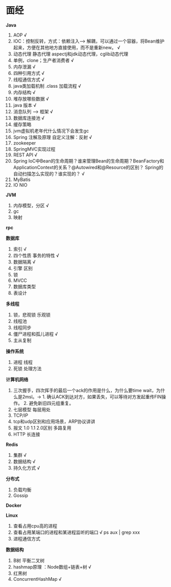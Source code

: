 # 面经
**Java**
1. AOP  √
2. IOC：控制反转，方式：依赖注入--> 解耦，可以通过一个容器，将Bean维护起来，方便在其他地方直接使用，而不是重新new。  √
3. 动态代理 静态代理 aspectj和jdk动态代理，cglib动态代理
4. 单例，clone；生产者消费者  √
5. 内存泄漏  √
6. 四种引用方式 √
7. 线程通信方式 √
8. java类加载机制 .class 加载流程 √
9. 内存结构 √
10. 堆存放哪些数据   √
11. java 版本 √
12. 消息队列 --> 框架 √
13. 数据库连接池 √
14. 缓存策略
15. jvm虚拟机老年代什么情况下会发生gc
16. Spring 注解及原理 自定义注解：反射 √
17. zookeeper
18. SpringMVC实现过程
19. REST API  √
20. Spring IoC中Bean的生命周期？谁来管理Bean的生命周期？BeanFactory和ApplicationContext的关系？@Autowired和@Resource的区别？ Spring的自动扫描怎么实现的？谁实现的？ √
21. MyBatis
22. IO NIO

**JVM**

1. 内存模型，分区 √
2. gc 
3. 映射

**rpc** 

**数据库** 
1. 索引  √
2. 四个性质 事务的特性  √
3. 数据隔离 √
4. 引擎 区别
5. 锁
6. MVCC
7. 数据库类型
8. 表设计

**多线程** 
1. 锁，悲观锁 乐观锁
2. 线程池
3. 线程同步
4. 僵尸进程和孤儿进程 √
5. 主从复制

**操作系统**
1. 进程 线程
2. 死锁 处理方法

**计算机网络**
1. 三次握手，四次挥手的最后一个ack的作用是什么，为什么要time wait，为什么是2msl。-> 1. 确认ACK到达对方，如果丢失，可以等待对方发起重传FIN操作。 2. 避免新旧四元组重复。
2. 七层模型 每层用处
3. TCP/IP
4. tcp和udp区别和应用场景，ARP协议讲讲
5. 报文 1.0 1.1 2.0区别 多路复用
6. HTTP 长连接

**Redis**
1. 集群 √
2. 数据结构 √
3. 持久化方式 √

**分布式**
1. 负载均衡
2. Gossip

**Docker**

**Linux**
1. 查看占用cpu高的进程
2. 查看占用某端口的进程和某进程监听的端口  √ ps aux | grep xxx
3. 进程通信方式

**数据结构**
1. B树 平衡二叉树
2. hashmap原理 ：Node数组+链表+树 √
3. 红黑树
4. ConcurrentHashMap √







